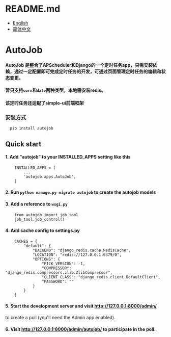 # README.md
- [English](README.md)
- [简体中文](README.zh_CN.md)
# AutoJob

#### AutoJob 是整合了APScheduler和Django的一个定时任务app，只需安装依赖，通过一定配置即可完成定时任务的开发，可通过页面管理定时任务的编辑和状态变更。
#### 暂只支持`corn`和`date`两种类型，本地需安装redis。
#### 该定时任务还适配了simple-ui前端框架

### 安装方式
```
  pip install autojob
```
Quick start
-----------
#### 1. Add "autojob" to your INSTALLED_APPS setting like this
```
    INSTALLED_APPS = [
        ...
        'autojob.apps.AutoJob',
    ]
```
#### 2. Run `python manage.py migrate autojob` to create the autojob models


#### 3. Add a reference to `wsgi.py`
```
    from autojob import job_tool
    job_tool.job_control()
```
#### 4. Add cache config to settings.py
```
    CACHES = {
        "default": {
            "BACKEND": "django_redis.cache.RedisCache",
            "LOCATION": "redis://127.0.0.1:6379/0",
            "OPTIONS": {
                "PICK_VERSION": -1,
                "COMPRESSOR": "django_redis.compressors.zlib.ZlibCompressor",
                "CLIENT_CLASS": "django_redis.client.DefaultClient",
                "PASSWORD": ""
            }
        }
    }
```
#### 5. Start the development server and visit http://127.0.0.1:8000/admin/
   to create a poll (you'll need the Admin app enabled).

#### 6. Visit http://127.0.0.1:8000/admin/autojob/ to participate in the poll.
